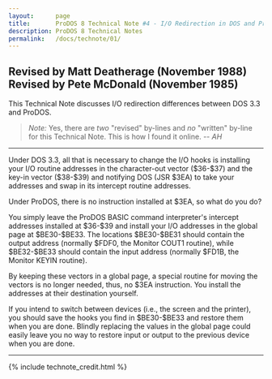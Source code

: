 ```yaml
---
layout:      page
title:       ProDOS 8 Technical Note #4 - I/O Redirection in DOS and ProDOS
description: ProDOS 8 Technical Notes
permalink:   /docs/technote/01/
---
```




<h2>Revised by Matt Deatherage (November 1988)
<br>Revised by Pete McDonald (November 1985)</h2>

<p>This Technical Note discusses I/O redirection differences between DOS 
3.3 and ProDOS.</p>

<blockquote><em>Note:</em> Yes, there are <em>two</em> "revised" by-lines and 
<em>no</em> "written" by-line for this Technical Note.  This is how I found it 
online.  <em>-- AH</em></blockquote>

<hr>

<p>Under DOS 3.3, all that is necessary to change the I/O hooks is
installing your I/O routine addresses in the character-out vector
($36-$37) and the key-in vector ($38-$39) and notifying DOS (JSR $3EA) to
take your addresses and swap in its intercept routine addresses.</p>

<p>Under ProDOS, there is no instruction installed at $3EA, so what do you
do?</p>

<p>You simply leave the ProDOS BASIC command interpreter's intercept addresses 
installed at $36-$39 and install your I/O addresses in the global page at 
$BE30-$BE33.  The locations $BE30-$BE31 should contain the output address 
(normally $FDF0, the Monitor COUT1 routine), while $BE32-$BE33 should contain 
the input address (normally $FD1B, the Monitor KEYIN routine).</p>

<p>By keeping these vectors in a global page, a special routine for moving the 
vectors is no longer needed, thus, no $3EA instruction.  You install the 
addresses at their destination yourself.</p>

<p>If you intend to switch between devices (i.e., the screen and the printer), 
you should save the hooks you find in $BE30-$BE33 and restore them when you 
are done.  Blindly replacing the values in the global page could easily leave 
you no way to restore input or output to the previous device when you are 
done.</p>

<hr>


{% include technote_credit.html %}
